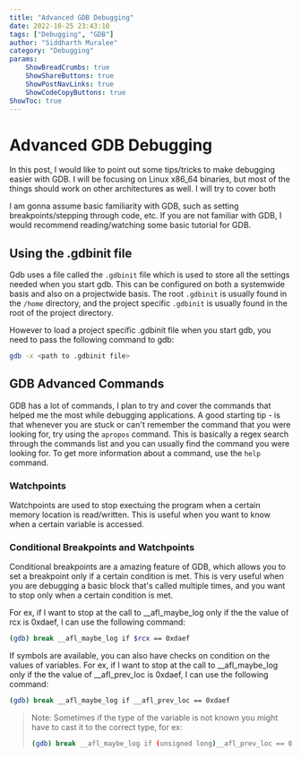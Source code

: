```yaml
---
title: "Advanced GDB Debugging"
date: 2022-10-25 23:43:10  
tags: ["Debugging", "GDB"]
author: "Siddharth Muralee"
category: "Debugging"
params:
    ShowBreadCrumbs: true
    ShowShareButtons: true
    ShowPostNavLinks: true
    ShowCodeCopyButtons: true
ShowToc: true
---
```


# Advanced GDB Debugging

In this post, I would like to point out some tips/tricks to make debugging easier with GDB. I will be focusing on Linux x86_64 binaries, but most of the things should work on other architectures as well. I will try to cover both 

I am gonna assume basic familiarity with GDB, such as setting breakpoints/stepping through code, etc. If you are not familiar with GDB, I would recommend reading/watching some basic tutorial for GDB.

## Using the .gdbinit file

Gdb uses a file called the `.gdbinit` file which is used to store all the settings needed when you start gdb. This can be configured on both a systemwide basis and also on a projectwide basis. The root `.gdbinit` is usually found in the `/home` directory, and the project specific `.gdbinit` is usually found in the root of the project directory. 

However to load a project specific .gdbinit file when you start gdb, you need to pass the following command to gdb:

```bash
gdb -x <path to .gdbinit file>
```

## GDB Advanced Commands

GDB has a lot of commands, I plan to try and cover the commands that helped me the most while debugging applications. A good starting tip - is that whenever you are stuck or can't remember the command that you were looking for, try using the `apropos` command. This is basically a regex search through the commands list and you can usually find the command you were looking for. To get more information about a command, use the `help` command.

### Watchpoints

Watchpoints are used to stop exectuing the program when a certain memory location is read/written. This is useful when you want to know when a certain variable is accessed.




### Conditional Breakpoints and Watchpoints
 
Conditional breakpoints are a amazing feature of GDB, which allows you to set a breakpoint only if a certain condition is met. This is very useful when you are debugging a basic block that's called multiple times, and you want to stop only when a certain condition is met.

For ex, if I want to stop at the call to __afl_maybe_log only if the the value of rcx is 0xdaef, I can use the following command:

```bash
(gdb) break __afl_maybe_log if $rcx == 0xdaef
```

If symbols are available, you can also have checks on condition on the values of variables. For ex, if I want to stop at the call to __afl_maybe_log only if the the value of __afl_prev_loc is 0xdaef, I can use the following command:

```bash
(gdb) break __afl_maybe_log if __afl_prev_loc == 0xdaef
```

> Note: Sometimes if the type of the variable is not known you might have to cast it to the correct type, for ex:
> 
> ```bash
> (gdb) break __afl_maybe_log if (unsigned long)__afl_prev_loc == 0xdaef
> ```
